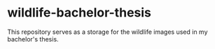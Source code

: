 # wildlife-bachelor-thesis
This repository serves as a storage for the wildlife images used in my bachelor's thesis.
